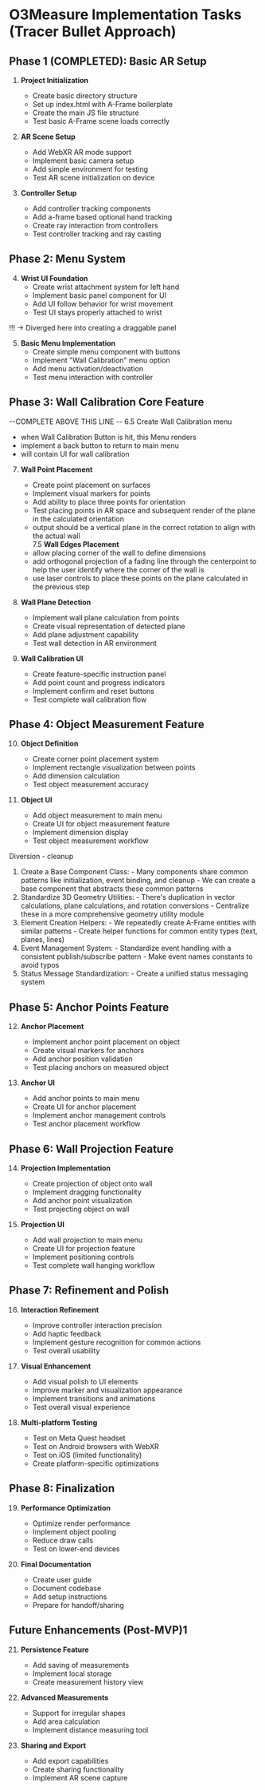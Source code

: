 # O3Measure Implementation Tasks (Tracer Bullet Approach)

## Phase 1 (COMPLETED): Basic AR Setup

1. **Project Initialization**
   - Create basic directory structure
   - Set up index.html with A-Frame boilerplate
   - Create the main JS file structure
   - Test basic A-Frame scene loads correctly

2. **AR Scene Setup**
   - Add WebXR AR mode support
   - Implement basic camera setup
   - Add simple environment for testing
   - Test AR scene initialization on device

3. **Controller Setup**
   - Add controller tracking components
   - Add a-frame based optional hand tracking 
   - Create ray interaction from controllers
   - Test controller tracking and ray casting



## Phase 2: Menu System
4. **Wrist UI Foundation**
   - Create wrist attachment system for left hand
   - Implement basic panel component for UI
   - Add UI follow behavior for wrist movement
   - Test UI stays properly attached to wrist

!!! -> Diverged here into creating a draggable panel 

5. **Basic Menu Implementation**
   - Create simple menu component with buttons
   - Implement "Wall Calibration" menu option
   - Add menu activation/deactivation
   - Test menu interaction with controller

## Phase 3: Wall Calibration Core Feature
--COMPLETE ABOVE THIS LINE --
6.5 Create Wall Calibration menu
   - when Wall Calibration Button is hit, this Menu renders
   - implement a back button to return to main menu 
   - will contain UI for wall calibration

7. **Wall Point Placement**
   - Create point placement on surfaces
   - Implement visual markers for points
   - Add ability to place three  points for orientation
   - Test placing points in AR space and subsequent render of the plane in the calculated orientation
   - output should be a vertical plane in the correct rotation to align with the actual wall  
7.5 **Wall Edges Placement** 
    - allow placing corner of the wall to define dimensions 
    - add orthogonal projection of a fading line through the centerpoint to help the user identify where the corner of the wall is
    - use laser controls to place these points on the plane calculated in the previous step 
8. **Wall Plane Detection**
   - Implement wall plane calculation from points
   - Create visual representation of detected plane
   - Add plane adjustment capability
   - Test wall detection in AR environment

9. **Wall Calibration UI**
   - Create feature-specific instruction panel
   - Add point count and progress indicators
   - Implement confirm and reset buttons
   - Test complete wall calibration flow

## Phase 4: Object Measurement Feature

10. **Object Definition**
    - Create corner point placement system
    - Implement rectangle visualization between points
    - Add dimension calculation
    - Test object measurement accuracy

11. **Object UI**
    - Add object measurement to main menu
    - Create UI for object measurement feature
    - Implement dimension display
    - Test object measurement workflow

Diversion - cleanup

  1. Create a Base Component Class:
    - Many components share common patterns like initialization, event binding, and cleanup
    - We can create a base component that abstracts these common patterns
  2. Standardize 3D Geometry Utilities:
    - There's duplication in vector calculations, plane calculations, and rotation conversions
    - Centralize these in a more comprehensive geometry utility module
  3. Element Creation Helpers:
    - We repeatedly create A-Frame entities with similar patterns
    - Create helper functions for common entity types (text, planes, lines)
  4. Event Management System:
    - Standardize event handling with a consistent publish/subscribe pattern
    - Make event names constants to avoid typos
  5. Status Message Standardization:
    - Create a unified status messaging system


## Phase 5: Anchor Points Feature

12. **Anchor Placement**
    - Implement anchor point placement on object
    - Create visual markers for anchors
    - Add anchor position validation
    - Test placing anchors on measured object

13. **Anchor UI**
    - Add anchor points to main menu
    - Create UI for anchor placement
    - Implement anchor management controls
    - Test anchor placement workflow

## Phase 6: Wall Projection Feature

14. **Projection Implementation**
    - Create projection of object onto wall
    - Implement dragging functionality
    - Add anchor point visualization
    - Test projecting object on wall

15. **Projection UI**
    - Add wall projection to main menu
    - Create UI for projection feature
    - Implement positioning controls
    - Test complete wall hanging workflow

## Phase 7: Refinement and Polish

16. **Interaction Refinement**
    - Improve controller interaction precision
    - Add haptic feedback
    - Implement gesture recognition for common actions
    - Test overall usability

17. **Visual Enhancement**
    - Add visual polish to UI elements
    - Improve marker and visualization appearance
    - Implement transitions and animations
    - Test overall visual experience

18. **Multi-platform Testing**
    - Test on Meta Quest headset
    - Test on Android browsers with WebXR
    - Test on iOS (limited functionality)
    - Create platform-specific optimizations

## Phase 8: Finalization

19. **Performance Optimization**
    - Optimize render performance
    - Implement object pooling
    - Reduce draw calls
    - Test on lower-end devices

20. **Final Documentation**
    - Create user guide
    - Document codebase
    - Add setup instructions
    - Prepare for handoff/sharing

## Future Enhancements (Post-MVP)1

21. **Persistence Feature**
    - Add saving of measurements
    - Implement local storage
    - Create measurement history view

22. **Advanced Measurements**
    - Support for irregular shapes
    - Add area calculation
    - Implement distance measuring tool

23. **Sharing and Export**
    - Add export capabilities
    - Create sharing functionality
    - Implement AR scene capture
